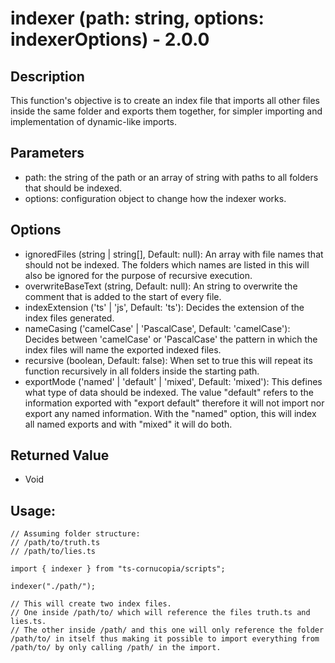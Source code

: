# indexer (path: string, options: indexerOptions) - 2.0.0

## Description

This function's objective is to create an index file that imports all other files inside the same folder and exports them together, for simpler importing and implementation of dynamic-like imports.

## Parameters

- path: the string of the path or an array of string with paths to all folders that should be indexed.
- options: configuration object to change how the indexer works.

## Options

- ignoredFiles (string | string[], Default: null): An array with file names that should not be indexed. The folders which names are listed in this will also be ignored for the purpose of recursive execution.
- overwriteBaseText (string, Default: null): An string to overwrite the comment that is added to the start of every file.
- indexExtension ('ts' | 'js', Default: 'ts'): Decides the extension of the index files generated.
- nameCasing ('camelCase' | 'PascalCase', Default: 'camelCase'): Decides between 'camelCase' or 'PascalCase' the pattern in which the index files will name the exported indexed files.
- recursive (boolean, Default: false): When set to true this will repeat its function recursively in all folders inside the starting path.
- exportMode ('named' | 'default' | 'mixed', Default: 'mixed'): This defines what type of data should be indexed. The value "default" refers to the information exported with "export default" therefore it will not import nor export any named information. With the "named" option, this will index all named exports and with "mixed" it will do both.

## Returned Value

- Void

## Usage:

```
// Assuming folder structure:
// /path/to/truth.ts
// /path/to/lies.ts

import { indexer } from "ts-cornucopia/scripts";

indexer("./path/");

// This will create two index files.
// One inside /path/to/ which will reference the files truth.ts and lies.ts.
// The other inside /path/ and this one will only reference the folder /path/to/ in itself thus making it possible to import everything from /path/to/ by only calling /path/ in the import.
```
